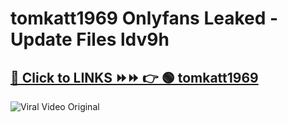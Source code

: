 
 # tomkatt1969 Onlyfans Leaked - Update Files ldv9h

## <h2><a href="https://clipsfans.com/tomkatt1969&ref=git">🔗 Click to LINKS ⏩⏩ 👉 🟢 tomkatt1969 </a></h2>

<a href="https://clipsfans.com/tomkatt1969&ref=git" rel="nofollow" data-target="animated-image.originalLink"><img src="https://i.ibb.co.com/xMMVF88/686577567.gif" alt="Viral Video Original" style="max-width: 100%; display: inline-block;" data-target="animated-image.originalImage"></a>

